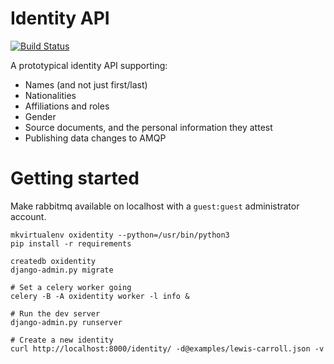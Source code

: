 # Identity API

[![Build Status](https://travis-ci.org/alexsdutton/idm-core.svg?branch=master)](https://travis-ci.org/alexsdutton/idm-core)

A prototypical identity API supporting:

* Names (and not just first/last)
* Nationalities
* Affiliations and roles
* Gender
* Source documents, and the personal information they attest
* Publishing data changes to AMQP


# Getting started

Make rabbitmq available on localhost with a `guest:guest` administrator account.

    mkvirtualenv oxidentity --python=/usr/bin/python3
    pip install -r requirements

    createdb oxidentity
    django-admin.py migrate

    # Set a celery worker going
    celery -B -A oxidentity worker -l info &

    # Run the dev server
    django-admin.py runserver

    # Create a new identity
    curl http://localhost:8000/identity/ -d@examples/lewis-carroll.json -v
